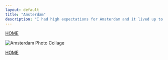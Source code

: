 ```yaml
---
layout: default
title: "Amsterdam"
description: "I had high expectations for Amsterdam and it lived up to (exceeded even) every single one of them"
---
```

[HOME](./index.md)

![Amsterdam Photo Collage](/img/AMST.jpg)


[HOME](./index.md)
